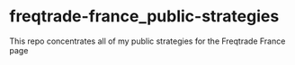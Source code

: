 # freqtrade-france_public-strategies
This repo concentrates all of my public strategies for the Freqtrade France page
